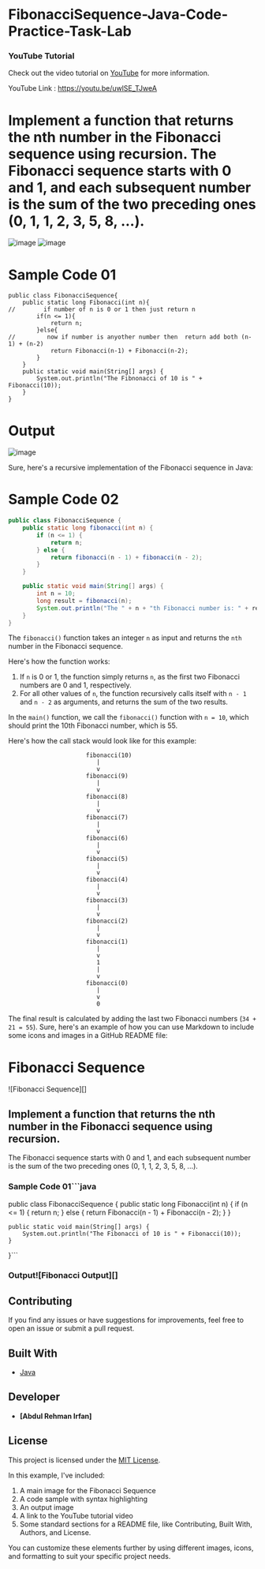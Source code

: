 # FibonacciSequence-Java-Code-Practice-Task-Lab
### YouTube Tutorial

Check out the video tutorial on [YouTube](https://youtu.be/uwlSE_TJweA) for more information.

YouTube Link : https://youtu.be/uwlSE_TJweA
# Implement a function that returns the nth number in the Fibonacci sequence using recursion. The Fibonacci sequence starts  with 0 and 1, and each subsequent number is the sum of the two preceding ones (0, 1, 1, 2, 3, 5, 8, ...). 

![image](https://github.com/ARIBFIB/FibonacciSequence-Java-Code-Practice-Task-Lab/assets/125716994/be7bfd33-cac1-4091-8878-088e95c2dc8f)
![image](https://github.com/ARIBFIB/FibonacciSequence-Java-Code-Practice-Task-Lab/assets/125716994/38621dbd-daf9-4c58-99df-8e7f79d57704)

# Sample Code 01
```
public class FibonacciSequence{
    public static long Fibonacci(int n){
//        if number of n is 0 or 1 then just return n
        if(n <= 1){
            return n;
        }else{
//         now if number is anyother number then  return add both (n-1) + (n-2)
            return Fibonacci(n-1) + Fibonacci(n-2);
        }
    }
    public static void main(String[] args) {
        System.out.println("The Fibnonacci of 10 is " +  Fibonacci(10));
    }
}
```
# Output
![image](https://github.com/ARIBFIB/FibonacciSequence-Java-Code-Practice-Task-Lab/assets/125716994/8b627acb-3bf7-4ea0-a794-d69ce8d6344c)


Sure, here's a recursive implementation of the Fibonacci sequence in Java:
# Sample Code 02
```java
public class FibonacciSequence {
    public static long fibonacci(int n) {
        if (n <= 1) {
            return n;
        } else {
            return fibonacci(n - 1) + fibonacci(n - 2);
        }
    }

    public static void main(String[] args) {
        int n = 10;
        long result = fibonacci(n);
        System.out.println("The " + n + "th Fibonacci number is: " + result);
    }
}
```

The `fibonacci()` function takes an integer `n` as input and returns the `nth` number in the Fibonacci sequence.

Here's how the function works:

1. If `n` is 0 or 1, the function simply returns `n`, as the first two Fibonacci numbers are 0 and 1, respectively.
2. For all other values of `n`, the function recursively calls itself with `n - 1` and `n - 2` as arguments, and returns the sum of the two results.

In the `main()` function, we call the `fibonacci()` function with `n = 10`, which should print the 10th Fibonacci number, which is 55.

Here's how the call stack would look like for this example:

```
                      fibonacci(10)
                         |
                         v
                      fibonacci(9)
                         |
                         v
                      fibonacci(8)
                         |
                         v
                      fibonacci(7)
                         |
                         v
                      fibonacci(6)
                         |
                         v
                      fibonacci(5)
                         |
                         v
                      fibonacci(4)
                         |
                         v
                      fibonacci(3)
                         |
                         v
                      fibonacci(2)
                         |
                         v
                      fibonacci(1)
                         |
                         v
                         1
                         |
                         v
                      fibonacci(0)
                         |
                         v
                         0
```

The final result is calculated by adding the last two Fibonacci numbers (`34 + 21 = 55`).
Sure, here's an example of how you can use Markdown to include some icons and images in a GitHub README file:

# Fibonacci Sequence

![Fibonacci Sequence][]

## Implement a function that returns the nth number in the Fibonacci sequence using recursion.

The Fibonacci sequence starts with 0 and 1, and each subsequent number is the sum of the two preceding ones (0, 1, 1, 2, 3, 5, 8, ...).

### Sample Code 01```java
public class FibonacciSequence {
    public static long Fibonacci(int n) {
        if (n <= 1) {
            return n;
        } else {
            return Fibonacci(n - 1) + Fibonacci(n - 2);
        }
    }

    public static void main(String[] args) {
        System.out.println("The Fibonacci of 10 is " + Fibonacci(10));
    }
}```

### Output![Fibonacci Output][]



## Contributing

If you find any issues or have suggestions for improvements, feel free to open an issue or submit a pull request.

## Built With

- [Java](https://www.java.com/)

## Developer

- **[Abdul Rehman Irfan]**

## License

This project is licensed under the [MIT License](LICENSE).

In this example, I've included:

1. A main image for the Fibonacci Sequence
2. A code sample with syntax highlighting
3. An output image
4. A link to the YouTube tutorial video
5. Some standard sections for a README file, like Contributing, Built With, Authors, and License.

You can customize these elements further by using different images, icons, and formatting to suit your specific project needs.
